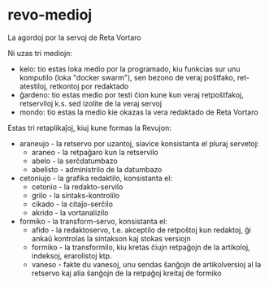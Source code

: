 # revo-medioj
La agordoj por la servoj de Reta Vortaro

Ni uzas tri mediojn:
- kelo: tio estas loka medio por la programado, kiu funkcias sur unu komputilo (loka "docker swarm"),
  sen bezono de veraj   poŝtfako, ret-atestiloj, retkontoj por redaktado
- ĝardeno: tio estas medio por testi ĉion kune kun veraj retpoŝtfakoj, retserviloj k.s. sed izolite de la veraj servoj
- mondo: tio estas la medio kie okazas la vera redaktado de Reta Vortaro

Estas tri retaplikaĵoj, kiuj kune formas la Revujon:
- araneujo - la retservo por uzantoj, siavice konsistanta el pluraj servetoj:
  - araneo - la retpaĝaro kun la retservilo
  - abelo - la serĉdatumbazo 
  - abelisto - administrilo de la datumbazo
- cetoniujo - la grafika redaktilo, konsistanta el:
  - cetonio - la redakto-servilo
  - grilo - la sintaks-kontrolilo
  - cikado - la citaĵo-serĉilo
  - akrido - la vortanalizilo
- formiko - la transform-servo, konsistanta el:
  - afido - la redaktoservo, t.e. akceptilo de retpoŝtoj kun redaktoj, ĝi ankaŭ kontrolas la sintakson kaj stokas versiojn
  - formiko - la transformilo, kiu kretas ĉiujn retpaĝojn de la artikoloj, indeksoj, erarolistoj ktp.
  - vaneso - fakte du vanesoj, unu sendas ŝanĝojn de artikolversioj al la retservo kaj alia ŝanĝojn de la retpaĝoj kreitaj de formiko
  
  
  
